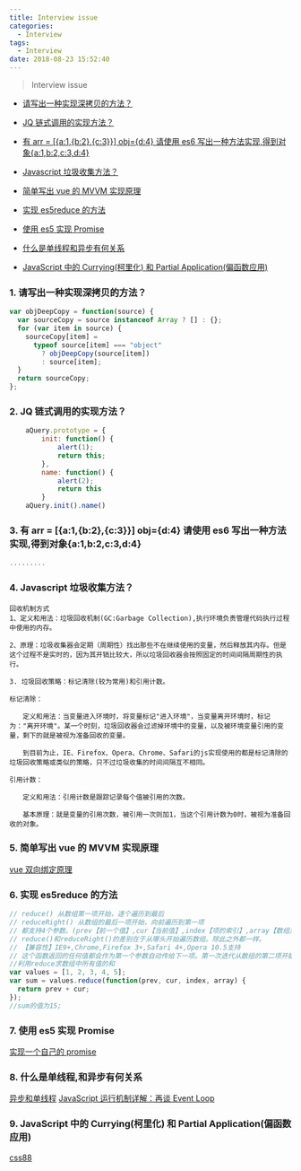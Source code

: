 ```yaml
---
title: Interview issue
categories:
  - Interview
tags:
  - Interview
date: 2018-08-23 15:52:40
---
```


> Interview issue

<!--- more -->

- [请写出一种实现深拷贝的方法？](#1)

- [JQ 链式调用的实现方法？](#2)

- [有 arr = [{a:1,{b:2},{c:3}}] obj={d:4} 请使用 es6 写出一种方法实现,得到对象{a:1,b:2,c:3,d:4}](#3)

- [Javascript 垃圾收集方法？](#4)

- [简单写出 vue 的 MVVM 实现原理](#5)

- [实现 es5reduce 的方法](#6)

- [使用 es5 实现 Promise](#7)

- [什么是单线程和异步有何关系](#8)

- [JavaScript 中的 Currying(柯里化) 和 Partial Application(偏函数应用)](#9)

### <span id='1'>1. 请写出一种实现深拷贝的方法？</span>

```js
var objDeepCopy = function(source) {
  var sourceCopy = source instanceof Array ? [] : {};
  for (var item in source) {
    sourceCopy[item] =
      typeof source[item] === "object"
        ? objDeepCopy(source[item])
        : source[item];
  }
  return sourceCopy;
};
```

### <span id='2'>2. JQ 链式调用的实现方法？</span>

```js
    aQuery.prototype = {
        init: function() {
            alert(1);
            return this;
        },
        name: function() {
            alert(2);
            return this
        }
    aQuery.init().name()
```

### <span id='3'>3. 有 arr = [{a:1,{b:2},{c:3}}] obj={d:4} 请使用 es6 写出一种方法实现,得到对象{a:1,b:2,c:3,d:4}</span>

```js
.........
```

### <span id='4'>4. Javascript 垃圾收集方法？</span>

```
回收机制方式
1、定义和用法：垃圾回收机制(GC:Garbage Collection),执行环境负责管理代码执行过程中使用的内存。

2、原理：垃圾收集器会定期（周期性）找出那些不在继续使用的变量，然后释放其内存。但是这个过程不是实时的，因为其开销比较大，所以垃圾回收器会按照固定的时间间隔周期性的执行。

3. 垃圾回收策略：标记清除(较为常用)和引用计数。

标记清除：

　　定义和用法：当变量进入环境时，将变量标记"进入环境"，当变量离开环境时，标记为："离开环境"。某一个时刻，垃圾回收器会过滤掉环境中的变量，以及被环境变量引用的变量，剩下的就是被视为准备回收的变量。

　　到目前为止，IE、Firefox、Opera、Chrome、Safari的js实现使用的都是标记清除的垃圾回收策略或类似的策略，只不过垃圾收集的时间间隔互不相同。

引用计数：

　　定义和用法：引用计数是跟踪记录每个值被引用的次数。

　　基本原理：就是变量的引用次数，被引用一次则加1，当这个引用计数为0时，被视为准备回收的对象。
```

### <span id='5'>5. 简单写出 vue 的 MVVM 实现原理</span>

[vue 双向绑定原理](https://juejin.im/entry/5923973da22b9d005893805a)

### <span id='6'>6. 实现 es5reduce 的方法</span>

```js
// reduce() 从数组第一项开始，逐个遍历到最后
// reduceRight() 从数组的最后一项开始，向前遍历到第一项
// 都支持4个参数。(prev【前一个值】,cur【当前值】,index【项的索引】,array【数组对象】)
// reduce()和reduceRight()的差别在于从哪头开始遍历数组。除此之外都一样。
// 【兼容性】IE9+,Chrome,Firefox 3+,Safari 4+,Opera 10.5支持
// 这个函数返回的任何值都会作为第一个参数自动传给下一项。第一次迭代从数组的第二项开始。
//利用reduce求数组中所有值的和
var values = [1, 2, 3, 4, 5];
var sum = values.reduce(function(prev, cur, index, array) {
  return prev + cur;
});
//sum的值为15;
```

### <span id='7'>7. 使用 es5 实现 Promise</span>

[实现一个自己的 promise](https://blog.csdn.net/yibingxiong1/article/details/68075416)

### <span id='8'>8. 什么是单线程,和异步有何关系</span>

[异步和单线程](https://blog.csdn.net/ll_0801xyz/article/details/78232621)
[JavaScript 运行机制详解：再谈 Event Loop](http://www.ruanyifeng.com/blog/2014/10/event-loop.html)

### <span id='9'>9. JavaScript 中的 Currying(柯里化) 和 Partial Application(偏函数应用)</span>

[css88](http://www.css88.com/archives/7781)


